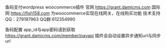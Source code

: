 鱼码支付wordpress woocommerce插件
官网 https://grant.damicms.com
国际网 https://fish158.com
为woocommerce实现在线网关，在线购买功能
技术支持QQ：279197963 QQ群:612354990

鱼码配置
app_id与app密码请到获取
https://grant.damicms.com/member/payapi
插件会自动设置异步通知url与同步url
